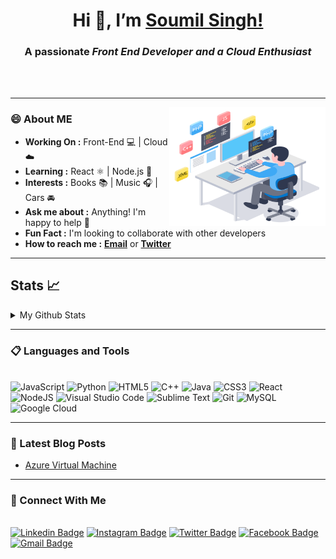 <h1 align="center"> Hi 👋, I’m <a href="https://www.linkedin.com/in/soumilsingh21">Soumil Singh!</a></h1>
<h3 align="center"> A passionate <em><strong>Front End Developer</strong> and a <strong>Cloud Enthusiast</strong></em> </h3>

<br></br>
________________________________________________________________________________________________________________________________________________________________________________
<!-- credits for gif https://www.techbabble.zone/how-to-become-a-software-developer-without-a-cs-degree-or-bootcamp/ --->

<img align="right" height="190" width="250" src="Programmer.gif">

### 😄 About ME

-  **Working On :** Front-End 💻 | Cloud ☁️
-  **Learning :** React ⚛️ | Node.js 🚀
-  **Interests :** Books 📚 | Music 🎧 | Cars 🚘
-  **Ask me about :** Anything! I'm happy to help 🤞
-  **Fun Fact :** I'm looking to collaborate with other developers 
-  **How to reach me :** [**Email**][Email] or [**Twitter**][Twitter] 

----

## Stats 📈

<details>
      <summary> My Github Stats </summary>
<br>
<a href="https://github.com/soumil1">
  <img align="center" src="https://github-readme-stats.vercel.app/api?username=soumil1&show_icons=true&theme=vision-friendly-dark&include_all_commits=true&count_private=true" />
</a>

<a href="https://github.com/soumil1">
  <img align="center" src="(https://github-readme-stats.vercel.app/api/top-langs/?username=soumil1&layout=compact)]" />
</a>


<!--- <a href="https://github.com/anuraghazra/github-readme-stats">
  <img align="center" src="https://github-readme-stats.vercel.app/api/pin/?username=anuraghazra&repo=github-readme-stats" />
</a>
<a href="https://github.com/anuraghazra/convoychat">
  <img align="center" src="https://github-readme-stats.vercel.app/api/pin/?username=anuraghazra&repo=convoychat" />
</a> --->
</details>


---

### 📋 Languages and Tools

<br>![JavaScript](https://img.shields.io/badge/javascript-%23323330.svg?style=for-the-badge&logo=javascript&logoColor=%23F7DF1E)
![Python](https://img.shields.io/badge/python-3670A0?style=for-the-badge&logo=python&logoColor=ffdd54)
![HTML5](https://img.shields.io/badge/html5-%23E34F26.svg?style=for-the-badge&logo=html5&logoColor=white)
![C++](https://img.shields.io/badge/c++-%2300599C.svg?style=for-the-badge&logo=c%2B%2B&logoColor=white)
![Java](https://img.shields.io/badge/java-%23ED8B00.svg?style=for-the-badge&logo=java&logoColor=white)
![CSS3](https://img.shields.io/badge/css3-%231572B6.svg?style=for-the-badge&logo=css3&logoColor=white)
![React](https://img.shields.io/badge/react-%2320232a.svg?style=for-the-badge&logo=react&logoColor=%2361DAFB)
![NodeJS](https://img.shields.io/badge/node.js-6DA55F?style=for-the-badge&logo=node.js&logoColor=white)
![Visual Studio Code](https://img.shields.io/badge/Visual%20Studio%20Code-0078d7.svg?style=for-the-badge&logo=visual-studio-code&logoColor=white)
![Sublime Text](https://img.shields.io/badge/sublime_text-%23575757.svg?style=for-the-badge&logo=sublime-text&logoColor=important)
![Git](https://img.shields.io/badge/git-%23F05033.svg?style=for-the-badge&logo=git&logoColor=white)
![MySQL](https://img.shields.io/badge/mysql-%2300f.svg?style=for-the-badge&logo=mysql&logoColor=white)
![Google Cloud](https://img.shields.io/badge/GoogleCloud-%234285F4.svg?style=for-the-badge&logo=google-cloud&logoColor=white)

---

### 📘 Latest Blog Posts
<!-- BLOG-POST-LIST:START -->
- [Azure Virtual Machine](https://soumil.hashnode.dev/azure-virtual-machines)
<!-- BLOG-POST-LIST:END -->

---

### 🔗 Connect With Me

<br>[![Linkedin Badge](https://img.shields.io/badge/-Soumilsingh21-000000?style=plastic&logo=Linkedin&logoColor=white&link=https://www.linkedin.com/in/soumilsingh21)](https://www.linkedin.com/in/soumilsingh21/)
[![Instagram Badge](https://img.shields.io/badge/-SoumilSingh-E4405F?style=plastic&logo=instagram&logoColor=white&link=https://www.instagram.com/_soumil.__/)](https://instagram.com/_soumil.__)
[![Twitter Badge](https://img.shields.io/badge/-Soumilsingh_1-1DA1F2?style=plastic&logo=Twitter&logoColor=white&link=https://twitter.com/Soumilsingh_1)](https://twitter.com/Soumilsingh_1/)
[![Facebook Badge](https://img.shields.io/badge/-SoumilSingh.980-purple?style=plastic&logo=Facebook&logoColor=white&link=https://facebook.com/somil.singh.980/)](https://www.facebook.com/somil.singh.980/)
[![Gmail Badge](https://img.shields.io/badge/Soumil096-light?style=plastic&logo=Gmail&logoColor=&link=mailto:Soumil096@duck.com)](mailto:soumil096@duck.com)
</br>

<!---
soumil1/soumil1 is a ✨ special ✨ repository because its `README.md` (this file) appears on your GitHub profile.
You can click the Preview link to take a look at your changes.
--->
[email]: mailto:soumil096@duck.com
[twitter]: https://twitter.com/intent/follow?original_referer=https%3A%2F%2Fgithub.com%2FSoumilsingh_1&screen_name=Soumilsingh_1
